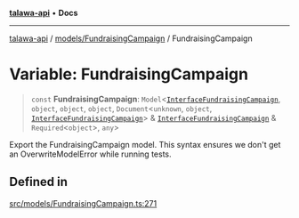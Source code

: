 [**talawa-api**](../../../README.md) • **Docs**

***

[talawa-api](../../../modules.md) / [models/FundraisingCampaign](../README.md) / FundraisingCampaign

# Variable: FundraisingCampaign

> `const` **FundraisingCampaign**: `Model`\<[`InterfaceFundraisingCampaign`](../interfaces/InterfaceFundraisingCampaign.md), `object`, `object`, `object`, `Document`\<`unknown`, `object`, [`InterfaceFundraisingCampaign`](../interfaces/InterfaceFundraisingCampaign.md)\> & [`InterfaceFundraisingCampaign`](../interfaces/InterfaceFundraisingCampaign.md) & `Required`\<`object`\>, `any`\>

Export the FundraisingCampaign model.
This syntax ensures we don't get an OverwriteModelError while running tests.

## Defined in

[src/models/FundraisingCampaign.ts:271](https://github.com/PalisadoesFoundation/talawa-api/blob/3bacbf38707ebd3e3e5f1bc5b4cc7aa3b2adc169/src/models/FundraisingCampaign.ts#L271)
